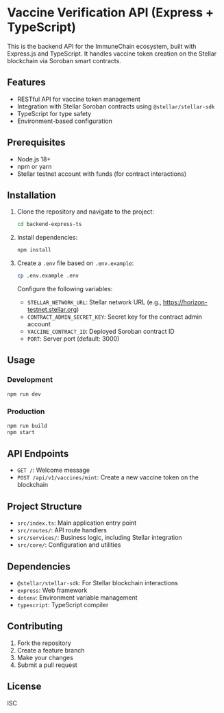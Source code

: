 # Vaccine Verification API (Express + TypeScript)

This is the backend API for the ImmuneChain ecosystem, built with Express.js and TypeScript. It handles vaccine token creation on the Stellar blockchain via Soroban smart contracts.

## Features

-   RESTful API for vaccine token management
-   Integration with Stellar Soroban contracts using `@stellar/stellar-sdk`
-   TypeScript for type safety
-   Environment-based configuration

## Prerequisites

-   Node.js 18+
-   npm or yarn
-   Stellar testnet account with funds (for contract interactions)

## Installation

1. Clone the repository and navigate to the project:

    ```bash
    cd backend-express-ts
    ```

2. Install dependencies:

    ```bash
    npm install
    ```

3. Create a `.env` file based on `.env.example`:

    ```bash
    cp .env.example .env
    ```

    Configure the following variables:

    - `STELLAR_NETWORK_URL`: Stellar network URL (e.g., https://horizon-testnet.stellar.org)
    - `CONTRACT_ADMIN_SECRET_KEY`: Secret key for the contract admin account
    - `VACCINE_CONTRACT_ID`: Deployed Soroban contract ID
    - `PORT`: Server port (default: 3000)

## Usage

### Development

```bash
npm run dev
```

### Production

```bash
npm run build
npm start
```

## API Endpoints

-   `GET /`: Welcome message
-   `POST /api/v1/vaccines/mint`: Create a new vaccine token on the blockchain

## Project Structure

-   `src/index.ts`: Main application entry point
-   `src/routes/`: API route handlers
-   `src/services/`: Business logic, including Stellar integration
-   `src/core/`: Configuration and utilities

## Dependencies

-   `@stellar/stellar-sdk`: For Stellar blockchain interactions
-   `express`: Web framework
-   `dotenv`: Environment variable management
-   `typescript`: TypeScript compiler

## Contributing

1. Fork the repository
2. Create a feature branch
3. Make your changes
4. Submit a pull request

## License

ISC
